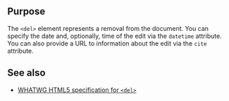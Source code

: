 ## Purpose

The `<del>` element represents a removal from the document. You can specify the date and, optionally, time of the edit via the `datetime` attribute. You can also provide a URL to information about the edit via the `cite` attribute.

## See also

* [WHATWG HTML5 specification for `<del>`](https://html.spec.whatwg.org/multipage/semantics.html#the-del-element)
